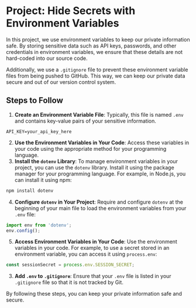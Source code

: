 # Project: Hide Secrets with Environment Variables

In this project, we use environment variables to keep our private information safe. By storing sensitive data such as API keys, passwords, and other credentials in environment variables, we ensure that these details are not hard-coded into our source code.

Additionally, we use a `.gitignore` file to prevent these environment variable files from being pushed to GitHub. This way, we can keep our private data secure and out of our version control system.

## Steps to Follow

1. **Create an Environment Variable File**: Typically, this file is named `.env` and contains key-value pairs of your sensitive information.
```plaintext
API_KEY=your_api_key_here
```
2. **Use the Environment Variables in Your Code**: Access these variables in your code using the appropriate method for your programming language.
3. **Install the `dotenv` Library**: To manage environment variables in your project, you can use the `dotenv` library. Install it using the package manager for your programming language. For example, in Node.js, you can install it using npm:
```sh
npm install dotenv
```
4. **Configure `dotenv` in Your Project**: Require and configure `dotenv` at the beginning of your main file to load the environment variables from your `.env` file:
```javascript
import env from 'dotenv';
env.config();
```
5. **Access Environment Variables in Your Code**: Use the environment variables in your code. For example, to use a secret stored in an environment variable, you can access it using `process.env`:
```javascript
const sessionSecret = process.env.SESSION_SECRET;
```
3. **Add `.env` to `.gitignore`**: Ensure that your `.env` file is listed in your `.gitignore` file so that it is not tracked by Git.

By following these steps, you can keep your private information safe and secure.